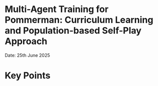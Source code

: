 # Multi-Agent Training for Pommerman: Curriculum Learning and Population-based Self-Play Approach

Date: 25th June 2025

# Key Points
